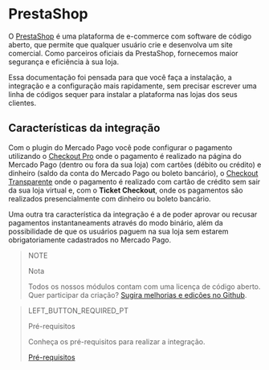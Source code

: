 # PrestaShop

O [PrestaShop](https://www.prestashop.com/pt/) é uma plataforma de e-commerce com software de código aberto, que permite que qualquer usuário crie e desenvolva um site comercial. Como parceiros oficiais da PrestaShop, fornecemos maior segurança e eficiência à sua loja.

Essa documentação foi pensada para que você faça a instalação, a integração e a configuração mais rapidamente, sem precisar escrever uma linha de códigos sequer para instalar a plataforma nas lojas dos seus clientes.

## Características da integração

Com o plugin do Mercado Pago você pode configurar o pagamento utilizando o [Checkout Pro](https://www.mercadopago.[FAKER][URL][DOMAIN]/developers/pt/guides/online-payments/checkout-pro/introduction) onde o pagamento é realizado na página do Mercado Pago (dentro ou fora da sua loja) com cartões (débito ou crédito) e dinheiro (saldo da conta do Mercado Pago ou boleto bancário), o [Checkout Transparente](https://www.mercadopago.[FAKER][URL][DOMAIN]/developers/pt/guides/online-payments/checkout-api/introduction) onde o pagamento é realizado com cartão de crédito sem sair da sua loja virtual e, com o **Ticket Checkout**, onde os pagamentos são realizados presencialmente com dinheiro ou boleto bancário. 

Uma outra tra característica da integração é a de poder aprovar ou recusar pagamentos instantaneaments através do modo binário, além da possibilidade de que os usuários paguem na sua loja sem estarem obrigatoriamente cadastrados no Mercado Pago.

> NOTE
>
> Nota
>
> Todos os nossos módulos contam com uma licença de código aberto. Quer participar da criação? [Sugira melhorias e edições no Github](https://github.com/mercadopago/cart-prestashop-7).

> LEFT_BUTTON_REQUIRED_PT
>
> Pré-requisitos
>
> Conheça os pré-requisitos para realizar a integração.
>
> [Pré-requisitos](https://www.mercadopago[FAKER][URL][DOMAIN]/developers/pt/guides/plugins/prestashop/previous-requirements)